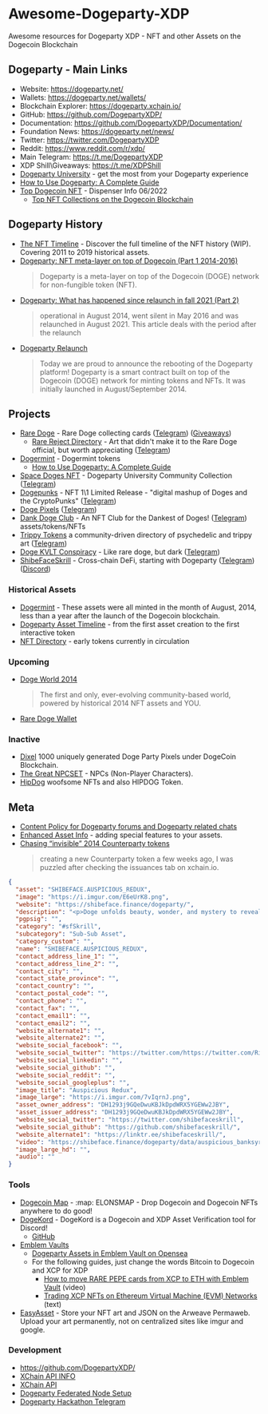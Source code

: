 # Awesome-Dogeparty-XDP
Awesome resources for Dogeparty XDP - NFT and other Assets on the Dogecoin Blockchain

## Dogeparty - Main Links
- Website: https://dogeparty.net/
- Wallets: https://dogeparty.net/wallets/
- Blockchain Explorer: https://dogeparty.xchain.io/
- GitHub: https://github.com/DogepartyXDP/
- Documentation: https://github.com/DogepartyXDP/Documentation/
- Foundation News: https://dogeparty.net/news/
- Twitter: https://twitter.com/DogepartyXDP
- Reddit: https://www.reddit.com/r/xdp/
- Main Telegram: https://t.me/DogepartyXDP
- XDP Shill\Giveaways: https://t.me/XDPShill
- [Dogeparty University](https://dp.university/curriculum) - get the most from your Dogeparty experience
- [How to Use Dogeparty: A Complete Guide](https://dogermint.com/dogeparty/)
- [Top Dogecoin NFT](https://docs.google.com/spreadsheets/d/1K-QILius6sJNX7GDwadAMY8fDNeEobkt1SjI3kOHk9E/) - Dispenser Info 06/2022
  - [Top NFT Collections on the Dogecoin Blockchain](https://shibeface.finance/dogeparty/top-dogecoin-nft-collections/) 

## Dogeparty History

- [The NFT Timeline](https://thenfttimeline.com/) - Discover the full timeline of the NFT history (WIP). Covering 2011 to 2019 historical assets.
- [Dogeparty: NFT meta-layer on top of Dogecoin (Part 1  2014-2016)](https://doggfather.medium.com/dogeparty-nft-meta-layer-on-top-of-dogecoin-part-1-3105d7b24abf)
  > Dogeparty is a meta-layer on top of the Dogecoin (DOGE) network for non-fungible token (NFT).
- [Dogeparty: What has happened since relaunch in fall 2021 (Part 2)](https://doggfather.medium.com/dogeparty-what-has-happened-since-relaunch-in-fall-2021-part-2-47a324303080)
  > operational in August 2014, went silent in May 2016 and was relaunched in August 2021. This article deals with the period after the relaunch
- [Dogeparty Relaunch](https://dogeparty.net/dogeparty-platform-announcement/)
  > Today we are proud to announce the rebooting of the Dogeparty platform! Dogeparty is a smart contract built on top of the Dogecoin (DOGE) network for minting tokens and NFTs.  It was initially launched in August/September 2014.

## Projects
- [Rare Doge](https://raredogedirectory.com/) - Rare Doge collecting cards ([Telegram](https://t.me/RareDogeTraders/)) ([Giveaways](https://t.me/RareDogeAuctions_Giveaways/))
  - [Rare Reject Directory](http://rarerejectdirectory.com/) - Art that didn't make it to the Rare Doge official, but worth appreciating ([Telegram](https://t.me/RareRejects/))
- [Dogermint](https://www.dogermint.com/) - Dogermint tokens
  - [How to Use Dogeparty: A Complete Guide](https://dogermint.com/dogeparty/) 
- [Space Doges NFT](https://dp.university/spacedoges/) - Dogeparty University Community Collection ([Telegram](https://t.me/spacedoges))
- [Dogepunks](http://doge-punks.com/) - NFT 1\1 Limited Release - "digital mashup of Doges and the CryptoPunks" ([Telegram](https://t.me/realdogepunks/))
- [Doge Pixels](https://dogepixels.io/) ([Telegram](https://t.me/dogepixelschat/))
- [Dank Doge Club](https://www.dankdogeclub.com/) - An NFT Club for the Dankest of Doges! ([Telegram](https://t.me/raredogeclub/))
assets/tokens/NFTs
- [Trippy Tokens](https://trippytokens.wordpress.com/) a community-driven directory of psychedelic and trippy art ([Telegram](https://t.me/trippytokens/))
- [Doge KVLT Conspiracy](https://dogekvlt.com/) - Like rare doge, but dark ([Telegram](https://t.me/dogekvlt/))
- [ShibeFaceSkrill](https://shibeface.finance) - Cross-chain DeFi, starting with Dogeparty ([Telegram](https://t.me/ShibeFaceSkrill)) ([Discord](https://discord.gg/56J85Kk32m))

### Historical Assets
- [Dogermint](https://dogermint.com/) - These assets were all minted in the month of August, 2014, less than a year after the launch of the Dogecoin blockchain.
- [Dogeparty Asset Timeline](https://jpjanssen.com/timeline/dogeparty.html) - from the first asset creation to the first interactive token
- [NFT Directory](https://medium.com/@jakegallen/dogeparty-directory-88c949b21072) - early tokens currently in circulation


### Upcoming
- [Doge World 2014](https://www.littleshibeog.com/dogeworld) 
  > The first and only, ever-evolving community-based world, powered by historical 2014 NFT assets and YOU.
- [Rare Doge Wallet](http://raredogewallet.com/) 

### Inactive
- [Dixel](https://www.takethatnft.com/) 1000 uniquely generated Doge Party Pixels under DogeCoin Blockchain.
- [The Great NPCSET](https://thegreatnpcset.com/) - NPCs (Non-Player Characters).
- [HipDog](https://medium.com/@HIPDOG) woofsome NFTs and also HIPDOG Token.

## Meta
- [Content Policy for Dogeparty forums and Dogeparty related chats](https://github.com/DogepartyXDP/Documentation/blob/master/Dogeparty_Content_Policy.md)
- [Enhanced Asset Info](https://counterparty.io/docs/enhanced_asset_info/) - adding special features to your assets.
- [Chasing “invisible” 2014 Counterparty tokens](https://doggfather.medium.com/chasing-invisible-2014-counterparty-tokens-e0916c96c60f)
  > creating a new Counterparty token a few weeks ago, I was puzzled after checking the issuances tab on xchain.io.

```json
{
  "asset": "SHIBEFACE.AUSPICIOUS_REDUX",
  "image": "https://i.imgur.com/E6eUrK8.png",
  "website": "https://shibeface.finance/dogeparty/",
  "description": "<p>Doge unfolds beauty, wonder, and mystery to reveal the auspicious tapestry of life. <a href='https://dogeparty.xchain.io/asset/SHIBEFACE.AUSPICIOUS'>Auspicious</a> <em>Redux</em> made by @BanksyMaximo.</p><video draggable=\"false\" controls playsinline=\"\" autoplay=\"true\" loop=\"\" class=\"img-fluid img-responsive\" width=\"50%\" style=\"max-width:1080px\"><source type=\"video/mp4\" src=\"https://shibeface.finance/dogeparty/data/auspicious_banksyredux.mp4\"></video><br />    ",
  "pgpsig": "",
  "category": "#sfSkrill",
  "subcategory": "Sub-Sub Asset",
  "category_custom": "",
  "name": "SHIBEFACE.AUSPICIOUS_REDUX",
  "contact_address_line_1": "",
  "contact_address_line_2": "",
  "contact_city": "",
  "contact_state_province": "",
  "contact_country": "",
  "contact_postal_code": "",
  "contact_phone": "",
  "contact_fax": "",
  "contact_email1": "",
  "contact_email2": "",
  "website_alternate1": "",
  "website_alternate2": "",
  "website_social_facebook": "",
  "website_social_twitter": "https://twitter.com/https://twitter.com/Rito_Rhymes",
  "website_social_linkedin": "",
  "website_social_github": "",
  "website_social_reddit": "",
  "website_social_googleplus": "",
  "image_title": "Auspicious Redux",
  "image_large": "https://i.imgur.com/7vIqrnJ.png",
  "asset_owner_address": "DH1293j9GQeDwuKBJkDpdWRX5YGEWw2JBY",
  "asset_issuer_address": "DH1293j9GQeDwuKBJkDpdWRX5YGEWw2JBY",
  "website_social_twitter": "https://twitter.com/shibefaceskrill",
  "website_social_github": "https://github.com/shibefaceskrill/",
  "website_alternate1": "https://linktr.ee/shibefaceskrill/",
  "video": "https://shibeface.finance/dogeparty/data/auspicious_banksyredux.mp4",
  "image_large_hd": "",
  "audio": ""
}
```
### Tools
- [Dogecoin Map](https://dogecoinmap.com/) - :map: ELONSMAP - Drop Dogecoin and Dogecoin NFTs anywhere to do good!
- [DogeKord](https://countercord.github.io/DogeKord.html) - DogeKord is a Dogecoin and XDP Asset Verification tool for Discord!
  - [GitHub](https://github.com/CounterCord/CounterCord/)
- [Emblem Vaults](https://circuitsofvalue.com/) 
  - [Dogeparty Assets in Emblem Vault on Opensea](https://opensea.io/collection/emblem-vault?search[sortAscending]=false&search[sortBy]=FAVORITE_COUNT&search[stringTraits][0][name]=XDP&search[stringTraits][0][values][0]=All%20XDP)
  - For the following guides, just change the words Bitcoin to Dogecoin and XCP for XDP
    - [How to move RARE PEPE cards from XCP to ETH with Emblem Vault](https://youtu.be/S4gNPzLunjA?t=614) (video)
    - [Trading XCP NFTs on Ethereum Virtual Machine (EVM) Networks](https://desktopcommando.medium.com/trading-xcp-nfts-on-ethereum-matic-networks-87a89101fd58) (text)
- [EasyAsset](https://easyasset.art/) - Store your NFT art and JSON on the Arweave Permaweb. Upload your art permanently, not on centralized sites like imgur and google.

### Development
- https://github.com/DogepartyXDP/
- [XChain API INFO](https://dogeparty.net/api/)
- [XChain API](https://dogeparty.xchain.io/api)
- [Dogeparty Federated Node Setup](https://sites.google.com/view/doggfather/other-contributions/dp-node?authuser=0)
- [Dogeparty Hackathon Telegram](https://t.me/dphackathon)

